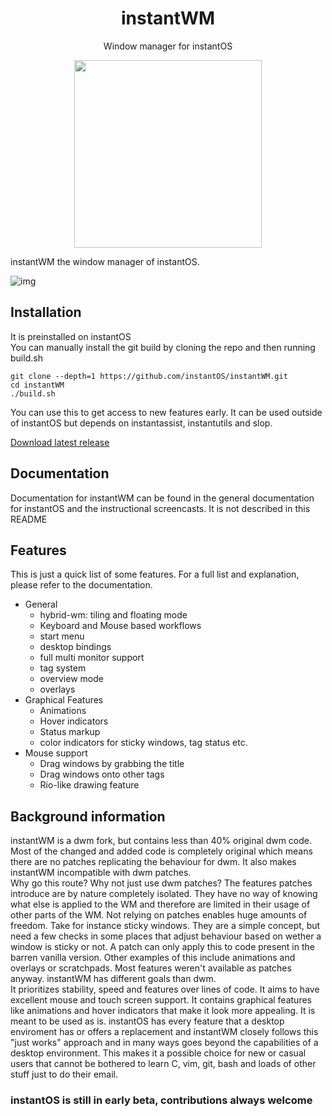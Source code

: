 <div align="center">
    <h1>instantWM</h1>
    <p>Window manager for instantOS</p>
    <img width="300" height="300" src="https://raw.githubusercontent.com/instantOS/instantLOGO/master/png/wm.png">
</div>

instantWM the window manager of instantOS. 

![img](https://github.com/instantOS/instantLOGO/blob/master/screeenshots/screenshot1.png)

## Installation
It is preinstalled on instantOS  
You can manually install the git build by cloning the repo and then running build.sh

```
git clone --depth=1 https://github.com/instantOS/instantWM.git
cd instantWM
./build.sh
```
You can use this to get access to new features early. 
It can be used outside of instantOS but depends on instantassist, instantutils and slop. 

[Download latest release](https://github.com/instantOS/instantWM/releases/download/beta2/instantwm.pkg.tar.xz)

## Documentation

Documentation for instantWM can be found in the general documentation for instantOS and the instructional screencasts. 
It is not described in this README

## Features

This is just a quick list of some features. For a full list and explanation, please refer to the documentation. 

- General
  * hybrid-wm: tiling and floating mode
  * Keyboard and Mouse based workflows
  * start menu
  * desktop bindings
  * full multi monitor support
  * tag system
  * overview mode
  * overlays
- Graphical Features
  * Animations
  * Hover indicators
  * Status markup
  * color indicators for sticky windows, tag status etc. 
- Mouse support
  * Drag windows by grabbing the title
  * Drag windows onto other tags
  * Rio-like drawing feature

## Background information

instantWM is a dwm fork, but contains less than 40% original dwm code. 
Most of the changed and added code is completely original which means there are no patches replicating the behaviour
for dwm. It also makes instantWM incompatible with dwm patches.  
Why go this route? Why not just use dwm patches?
The features patches introduce are by nature completely isolated. They have no way of knowing what else is applied to the WM and therefore
are limited in their usage of other parts of the WM. 
Not relying on patches enables huge amounts of freedom. 
Take for instance sticky windows. They are a simple concept, but need a few checks in some places that adjust behaviour based on wether a window
is sticky or not. A patch can only apply this to code present in the barren vanilla version. 
Other examples of this include animations and overlays or scratchpads. 
Most features weren't available as patches anyway.
instantWM has different goals than dwm.  
It prioritizes stability, speed and features over lines of code. 
It aims to have excellent mouse and touch screen support. 
It contains graphical features like animations and hover indicators that make it look more appealing. 
It is meant to be used as is. instantOS has every feature that a desktop enviroment
has or offers a replacement and instantWM closely follows this "just works" approach
and in many ways goes beyond the capabilities of a desktop environment. 
This makes it a possible choice for new or casual users that cannot be bothered to learn C, vim, git, bash and loads of other
stuff just to do their email. 

### instantOS is still in early beta, contributions always welcome
